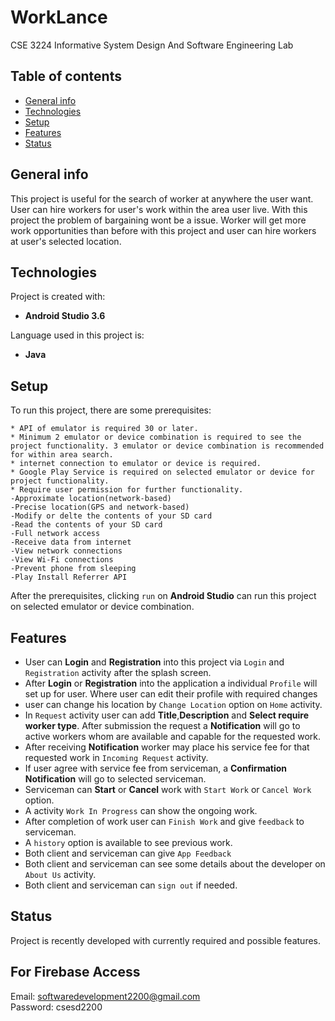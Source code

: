 # WorkLance
CSE 3224 Informative System Design And Software Engineering Lab 
## Table of contents
* [General info](#general-info)
* [Technologies](#technologies)
* [Setup](#setup)
* [Features](#features)
* [Status](#status)

## General info 
This project is useful for the search of worker at anywhere the user want. User can hire workers for user's work within the area user live. With this project the problem of bargaining wont be a issue. Worker will get more work opportunities than before with this project and user can hire workers at user's selected location.  
	
## Technologies
Project is created with:
* **Android Studio 3.6**

Language used in this project is:
* **Java**
	
## Setup
To run this project, there are some prerequisites:
```
* API of emulator is required 30 or later.
* Minimum 2 emulator or device combination is required to see the project functionality. 3 emulator or device combination is recommended for within area search.
* internet connection to emulator or device is required. 
* Google Play Service is required on selected emulator or device for project functionality.
* Require user permission for further functionality.
-Approximate location(network-based)
-Precise location(GPS and network-based)
-Modify or delte the contents of your SD card
-Read the contents of your SD card
-Full network access
-Receive data from internet
-View network connections
-View Wi-Fi connections
-Prevent phone from sleeping
-Play Install Referrer API
```
After the prerequisites, clicking `run` on **Android Studio** can run this project on selected emulator or device combination.

## Features
* User can **Login** and **Registration** into this project via `Login` and `Registration` activity after the splash screen.
* After **Login** or **Registration** into the application a individual `Profile` will set up for user. Where user can edit their profile with required changes
* user can change his location by `Change Location` option on `Home` activity.
* In `Request` activity user can add **Title**,**Description** and **Select require worker type**. After submission the request a **Notification** will go to active workers whom are available and capable for the requested work.
* After receiving **Notification** worker may place his service fee for that requested work in `Incoming Request` activity. 
* If user agree with service fee from serviceman, a **Confirmation Notification** will go to selected serviceman.
* Serviceman can **Start** or **Cancel** work with `Start Work` or `Cancel Work` option.
* A activity `Work In Progress` can show the ongoing work.
* After completion of work user can `Finish Work` and give `feedback` to serviceman.
* A `history` option is available to see previous work.
* Both client and serviceman can give `App Feedback`
* Both client and serviceman can see some details about the developer on `About Us` activity.
* Both client and serviceman can `sign out` if needed.

## Status 
Project is recently developed with currently required and possible features.

## For Firebase Access 
Email: softwaredevelopment2200@gmail.com<br/>
Password: csesd2200



